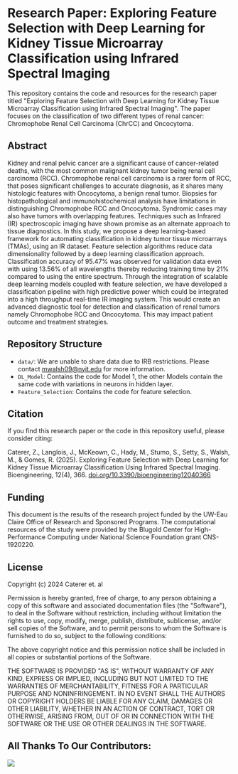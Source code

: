 # Research Paper: Exploring Feature Selection with Deep Learning for Kidney Tissue Microarray Classification using Infrared Spectral Imaging

This repository contains the code and resources for the research paper titled "Exploring Feature Selection with Deep Learning for Kidney Tissue Microarray Classification using Infrared Spectral Imaging". The paper focuses on the classification of two different types of renal cancer: Chromophobe Renal Cell Carcinoma (ChrCC) and Oncocytoma.

## Abstract

Kidney and renal pelvic cancer are a significant cause of cancer-related deaths, with the most common malignant kidney tumor being renal cell carcinoma (RCC). Chromophobe renal cell carcinoma is a rarer form of RCC, that poses significant challenges to accurate diagnosis, as it shares many histologic features with Oncocytoma, a benign renal tumor. Biopsies for histopathological and immunohistochemical analysis have limitations in distinguishing Chromophobe RCC and Oncocytoma. Syndromic cases may also have tumors with overlapping features. Techniques such as Infrared (IR) spectroscopic imaging have shown promise as an alternate approach to tissue diagnostics. In this study, we propose a deep learning-based framework for automating classification in kidney tumor tissue microarrays (TMAs), using an IR dataset. Feature selection algorithms reduce data dimensionality followed by a deep learning classification approach. Classification accuracy of 95.47% was observed for validation data even with using 13.56% of all wavelengths thereby reducing training time by 21% compared to using the entire spectrum. Through the integration of scalable deep learning models coupled with feature selection, we have developed a classification pipeline with high predictive power which could be integrated into a high throughput real-time IR imaging system. This would create an advanced diagnostic tool for detection and classification of renal tumors namely Chromophobe RCC and Oncocytoma. This may impact patient outcome and treatment strategies.

## Repository Structure

- `data/`: We are unable to share data due to IRB restrictions. Please contact [mwalsh09@nyit.edu](mailto:mwalsh09@nyit.edu) for more information.
- `DL_Model`: Contains the code for Model 1, the other Models contain the same code with variations in neurons in hidden layer.
- `Feature_Selection`: Contains the code for feature selection. 

## Citation

If you find this research paper or the code in this repository useful, please consider citing:

Caterer, Z., Langlois, J., McKeown, C., Hady, M., Stumo, S., Setty, S., Walsh, M., & Gomes, R. (2025). Exploring Feature Selection with Deep Learning for Kidney Tissue Microarray Classification Using Infrared Spectral Imaging. Bioengineering, 12(4), 366. [doi.org/10.3390/bioengineering12040366](https://doi.org/10.3390/bioengineering12040366)

## Funding

This document is the results of the research project funded by the UW-Eau Claire Office of Research and Sponsored Programs. The computational resources of the study were provided by the Blugold Center for High-Performance Computing under National Science Foundation grant CNS-1920220.

## License
Copyright (c) 2024 Caterer et. al

Permission is hereby granted, free of charge, to any person obtaining
a copy of this software and associated documentation files (the
"Software"), to deal in the Software without restriction, including
without limitation the rights to use, copy, modify, merge, publish,
distribute, sublicense, and/or sell copies of the Software, and to
permit persons to whom the Software is furnished to do so, subject to
the following conditions:

The above copyright notice and this permission notice shall be
included in all copies or substantial portions of the Software.

THE SOFTWARE IS PROVIDED "AS IS", WITHOUT WARRANTY OF ANY KIND,
EXPRESS OR IMPLIED, INCLUDING BUT NOT LIMITED TO THE WARRANTIES OF
MERCHANTABILITY, FITNESS FOR A PARTICULAR PURPOSE AND
NONINFRINGEMENT. IN NO EVENT SHALL THE AUTHORS OR COPYRIGHT HOLDERS BE
LIABLE FOR ANY CLAIM, DAMAGES OR OTHER LIABILITY, WHETHER IN AN ACTION
OF CONTRACT, TORT OR OTHERWISE, ARISING FROM, OUT OF OR IN CONNECTION
WITH THE SOFTWARE OR THE USE OR OTHER DEALINGS IN THE SOFTWARE.

## All Thanks To Our Contributors:
<a href="https://github.com/caterer-z-t/AI-Bioimaging/graphs/contributors">
  <img src="https://contrib.rocks/image?repo=caterer-z-t/AI-Bioimaging" />
</a>
